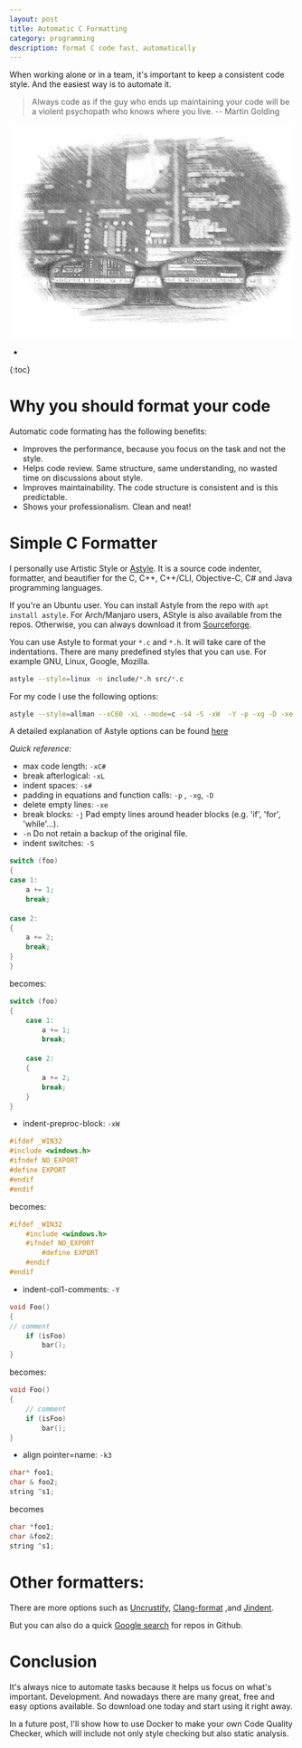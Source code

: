 ```yaml
---
layout: post
title: Automatic C Formatting
category: programming
description: format C code fast, automatically 
---
```


When working alone or in a team, it's important to keep a consistent code style. And the easiest way is to automate it.


> Always code as if the guy who ends up maintaining your code will be a violent psychopath who knows where you live. -- Martin Golding


![code format](/images/posts/c-code-formatting.jpg)

* 
{:toc}

# Why you should format your code
Automatic code formating has the following benefits: 
- Improves the performance, because you focus on the task and not the style.
- Helps code review. Same structure, same understanding, no wasted time on discussions about style. 
- Improves maintainability. The code structure is consistent and is this predictable. 
- Shows your professionalism. Clean and neat! 


# Simple C  Formatter 

I personally use Artistic Style or [Astyle](http://astyle.sourceforge.net/). It is a source code indenter, formatter, and beautifier for the C, C++, C++/CLI, Objective-C, C# and Java programming languages.

If you're an Ubuntu user. You can install Astyle from the repo with `apt install astyle`. For Arch/Manjaro users, AStyle is also available from the repos. Otherwise, you can always download it from [Sourceforge](https://sourceforge.net/projects/astyle/files/astyle/).

You can use Astyle to format your `*.c` and `*.h`. It will take care of the indentations. There are many predefined styles that you can use. For example GNU, Linux, Google, Mozilla. 

```sh
astyle --style=linux -n include/*.h src/*.c
```

For my code I use the following options:

```sh
astyle --style=allman --xC60 -xL --mode=c -s4 -S -xW  -Y -p -xg -D -xe -f -k3 -n include/*.h src/*.c
```

A detailed explanation of Astyle options can be found [here](http://astyle.sourceforge.net/astyle.html)

*Quick reference:*  
- max code length: `-xC#`  
- break afterlogical: `-xL`  
- indent spaces: `-s#`  
- padding in equations and function calls: `-p` , `-xg`, `-D`  
- delete empty lines: `-xe`  
- break blocks: `-j` Pad empty lines around header blocks (e.g. 'if', 'for', 'while'...).  
- `-n` Do not retain a backup of the original file.  
- indent switches: `-S`

```c
switch (foo)
{
case 1:
    a += 1;
    break;

case 2:
{
    a += 2;
    break;
}
}
```

becomes:

```c
switch (foo)
{
    case 1:
        a += 1;
        break;

    case 2:
    {
        a += 2;
        break;
    }
}
```

- indent-preproc-block: `-xW`

```c
#ifdef _WIN32
#include <windows.h>
#ifndef NO_EXPORT
#define EXPORT
#endif
#endif
```

becomes:

```c
#ifdef _WIN32
    #include <windows.h>
    #ifndef NO_EXPORT
        #define EXPORT
    #endif
#endif
```

-  indent-col1-comments: `-Y`

```c
void Foo()
{
// comment
    if (isFoo)
        bar();
}
```

becomes:

```c
void Foo()
{
    // comment
    if (isFoo)
        bar();
}
```

- align pointer=name: `-k3`

```c
char* foo1;
char & foo2;
string ^s1;
```

becomes 

```c
char *foo1;
char &foo2;
string ^s1;
```


# Other formatters:
There are more options such as [Uncrustify](http://uncrustify.sourceforge.net/), [Clang-format](https://clang.llvm.org/docs/ClangFormat.html) ,and [Jindent](https://marketplace.eclipse.org/content/jindent-source-code-formatter-javacc).

But you can also do a quick [Google search](https://letmegooglethat.com/?q=c+code+formatter+github) for repos in Github.

# Conclusion
It's always nice to automate tasks because it helps us focus on what's important. Development. And nowadays there are many great, free and easy options available. So download one today and start using it right away. 

In  a future post, I'll show how to use Docker to make your own Code Quality Checker, which will include not only style checking but also static analysis.
